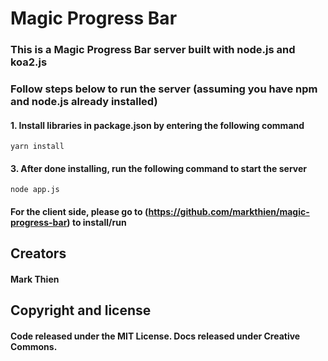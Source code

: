 # Magic Progress Bar

### This is a Magic Progress Bar server built with node.js and koa2.js

### Follow steps below to run the server (assuming you have npm and node.js already installed)
#### 1. Install libraries in package.json by entering the following command
```
yarn install

```
#### 3. After done installing, run the following command to start the server
```
node app.js
```
#### For the client side, please go to (https://github.com/markthien/magic-progress-bar) to install/run

## Creators
#### Mark Thien

## Copyright and license
#### Code released under the MIT License. Docs released under Creative Commons.